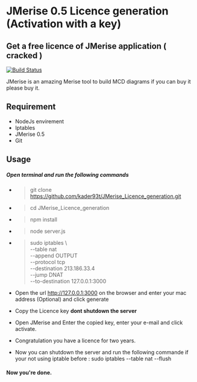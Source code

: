 # JMerise 0.5 Licence generation (Activation with a key)

## Get a free licence of JMerise application ( cracked )

[![Build Status](https://travis-ci.org/joemccann/dillinger.svg?branch=master)](http://www.jfreesoft.com/JMerise/)

JMerise is an amazing Merise tool to build MCD diagrams if you can buy it please buy it.

## Requirement

- NodeJs envirement
- Iptables
- JMerise 0.5
- Git

## Usage

##### Open terminal and run the following commands

- > git clone https://github.com/kader93t/JMerise_Licence_generation.git
- > cd JMerise_Licence_generation
- > npm install
- > node server.js
- > sudo iptables \  
  > --table nat \
  > --append OUTPUT \
  > --protocol tcp \
  > --destination 213.186.33.4 \
  > --jump DNAT \
  > --to-destination 127.0.0.1:3000

- Open the url http://127.0.0.1:3000 on the browser and enter your mac address (Optional) and click generate
- Copy the Licence key **dont shutdown the server**
- Open JMerise and Enter the copied key, enter your e-mail and click activate.
- Congratulation you have a licence for two years.
- Now you can shutdown the server and run the following commande if your not using iptable before : sudo iptables --table nat --flush

#### Now you're done.
